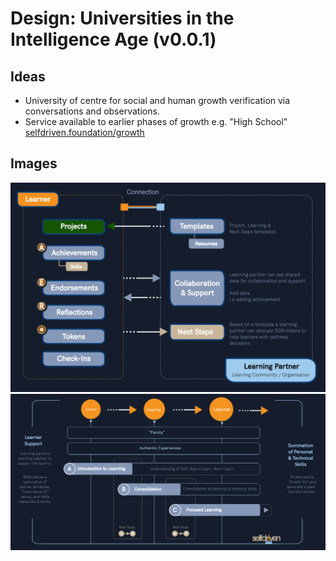 # Design: Universities in the Intelligence Age (v0.0.1)

## Ideas
- University of centre for social and human growth verification via conversations and observations.
- Service available to earlier phases of growth e.g. "High School" [selfdriven.foundation/growth](https://selfdriven.foundation/growth)

## Images
<img src="/images/selfdriven-connections.png">
<img src="/images/selfdriven-growth.png">

